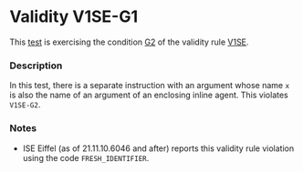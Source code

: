 # Validity V1SE-G1

This [test](.) is exercising the condition [G2](../Readme.md) of the validity rule [V1SE](../../v1se/Readme.md).

### Description

In this test, there is a separate instruction with an argument whose name `x` is also the name of an argument of an enclosing inline agent. This violates `V1SE-G2`.

### Notes

* ISE Eiffel (as of 21.11.10.6046 and after) reports this validity rule violation using the code `FRESH_IDENTIFIER`.
